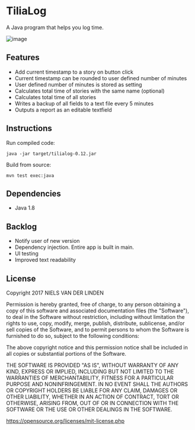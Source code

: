 # TiliaLog

A Java program that helps you log time.

![image](https://s27.postimg.org/5qz87modf/tilialog_0_10_reduced.png)

## Features

* Add current timestamp to a story on button click
* Current timestamp can be rounded to user defined number of minutes
* User defined number of minutes is stored as setting
* Calculates total time of stories with the same name (optional)
* Calculates total time of all stories
* Writes a backup of all fields to a text file every 5 minutes
* Outputs a report as an editable textfield

## Instructions

Run compiled code:

    java -jar target/tilialog-0.12.jar

Build from source:

    mvn test exec:java

## Dependencies

* Java 1.8

## Backlog

* Notify user of new version
* Dependency injection. Entire app is built in main.
* UI testing
* Improved text readability

## License

Copyright 2017 NIELS VAN DER LINDEN

Permission is hereby granted, free of charge, to any person obtaining a copy of this software and associated documentation files (the "Software"), to deal in the Software without restriction, including without limitation the rights to use, copy, modify, merge, publish, distribute, sublicense, and/or sell copies of the Software, and to permit persons to whom the Software is furnished to do so, subject to the following conditions:

The above copyright notice and this permission notice shall be included in all copies or substantial portions of the Software.

THE SOFTWARE IS PROVIDED "AS IS", WITHOUT WARRANTY OF ANY KIND, EXPRESS OR IMPLIED, INCLUDING BUT NOT LIMITED TO THE WARRANTIES OF MERCHANTABILITY, FITNESS FOR A PARTICULAR PURPOSE AND NONINFRINGEMENT. IN NO EVENT SHALL THE AUTHORS OR COPYRIGHT HOLDERS BE LIABLE FOR ANY CLAIM, DAMAGES OR OTHER LIABILITY, WHETHER IN AN ACTION OF CONTRACT, TORT OR OTHERWISE, ARISING FROM, OUT OF OR IN CONNECTION WITH THE SOFTWARE OR THE USE OR OTHER DEALINGS IN THE SOFTWARE.

https://opensource.org/licenses/mit-license.php
